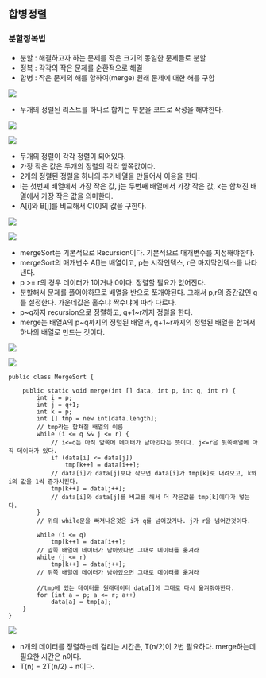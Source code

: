 합병정렬
----

### 분할정복법

- 분할 : 해결하고자 하는 문제를 작은 크기의 동일한 문제들로 분할
- 정복 : 각각의 작은 문제를 순환적으로 해결
- 합병 : 작은 문제의 해를 합하여(merge) 원래 문제에 대한 해를 구함

![](/Users/jaeyeonkim/Desktop/mergeSort_1.png)

- 두개의 정렬된 리스트를 하나로 합치는 부분을 코드로 작성을 해야한다.

![](/Users/jaeyeonkim/Desktop/mergeSort_2.png)

![](/Users/jaeyeonkim/Desktop/mergeSort_3.png)
- 두개의 정렬이 각각 정렬이 되어있다.
- 가장 작은 값은 두개의 정렬의 각각 앞쪽값이다.
- 2개의 정렬된 정렬을 하나의 추가배열을 만들어서 이용을 한다.
- i는 첫번째 배열에서 가장 작은 값, j는 두번째 배열에서 가장 작은 값, k는 합쳐진 배열에서 가장 작은 값을 의미한다.
- A[i]와 B[j]를 비교해서 C[0]의 값을 구한다.

![](/Users/jaeyeonkim/Desktop/mergeSort_4.png)

![](/Users/jaeyeonkim/Desktop/mergeSort_5.png)
- mergeSort는 기본적으로 Recursion이다. 기본적으로 매개변수를 지정해야한다.
- mergeSort의 매개변수 A[]는 배열이고, p는 시작인덱스, r은 마지막인덱스를 나타낸다.
- p >= r의 경우 데이터가 1이거나 0이다. 정렬할 필요가 없어진다.
- 분할해서 문제를 풀어야하므로 배열을 반으로 쪼개야된다. 그래서 p,r의 중간값인 q를 설정한다. 가운데값은 홀수냐 짝수냐에 따라 다르다.
- p~q까지 recursion으로 정렬하고, q+1~r까지 정렬을 한다.
- merge는 배열A의 p~q까지의 정렬된 배열과, q+1~r까지의 정렬된 배열을 합쳐서 하나의 배열로 만드는 것이다.

![](/Users/jaeyeonkim/Desktop/mergeSort_6.png)

![](/Users/jaeyeonkim/Desktop/mergeSort_7.png)

```
public class MergeSort {

    public static void merge(int [] data, int p, int q, int r) {
        int i = p;
        int j = q+1;
        int k = p;
        int [] tmp = new int[data.length];
        // tmp라는 합쳐질 배열의 이름
        while (i <= q && j <= r) {
            // i<=q는 아직 앞쪽에 데이터가 남아있다는 뜻이다. j<=r은 뒷쪽배열에 아직 데이터가 있다.
            if (data[i] <= data[j])
                tmp[k++] = data[i++];
            // data[i]가 data[j]보다 작으면 data[i]가 tmp[k]로 내려오고, k와 i의 값을 1씩 증가시킨다.
            tmp[k++] = data[j++];
            // data[i]와 data[j]를 비교를 해서 더 작은값을 tmp[k]에다가 넣는다.
        }
        // 위의 while문을 빠져나온것은 i가 q를 넘어갔거나. j가 r을 넘어간것이다.

        while (i <= q)
            tmp[k++] = data[i++];
        // 앞쪽 배열에 데이터가 남아있다면 그대로 데이터를 옮겨라
        while (j <= r)
            tmp[k++] = data[j++];
        // 뒤쪽 배열에 데이터가 남아있으면 그대로 데이터를 옮겨라

        //tmp에 있는 데이터를 원래데이터 data[]에 그대로 다시 옮겨줘야한다.
        for (int a = p; a <= r; a++)
            data[a] = tmp[a];
    }
}
```

![](/Users/jaeyeonkim/Desktop/mergeSort_8.png)
- n개의 데이터를 정렬하는데 걸리는 시간은, T(n/2)이 2번 필요하다. merge하는데 필요한 시간은 n이다. 
- T(n) = 2T(n/2) + n이다.